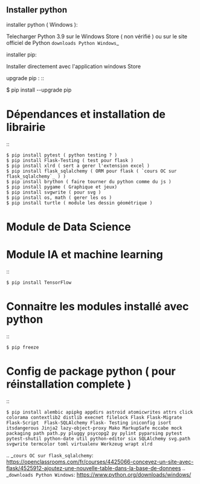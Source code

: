 ## Installer python

installer python ( Windows ):

Telecharger Python 3.9 sur le Windows Store ( non vérifié )
ou sur le site officiel de Python `downloads Python Windows`_

installer pip:

Installer directement avec l'application windows Store

upgrade pip :
::

  $ pip install --upgrade pip


Dépendances et installation de librairie
========================================
::

    $ pip install pytest ( python testing ? )
    $ pip install Flask-Testing ( test pour flask )
    $ pip install xlrd ( sert a gerer l'extension excel )
    $ pip install flask_sqlalchemy ( ORM pour flask ( `cours OC sur flask_sqlalchemy`_ ) )
    $ pip install brython ( faire tourner du python comme du js )
    $ pip install pygame ( Graphique et jeux)
    $ pip install svgwrite ( pour svg )
    $ pip install os, math ( gerer les os )
    $ pip install turtle ( module les dessin géométrique )

Module de Data Science
========================================

Module IA et machine learning
========================================
::

    $ pip install TensorFlow

Connaitre les modules installé avec python
==========================================
::

    $ pip freeze

Config de package python ( pour réinstallation complete )
==========================================================
::

    $ pip install alembic apipkg appdirs astroid atomicwrites attrs click colorama contextlib2 distlib execnet filelock Flask Flask-Migrate Flask-Script  Flask-SQLAlchemy Flask- Testing iniconfig isort itsdangerous Jinja2 lazy-object-proxy Mako MarkupSafe mccabe mock packaging path path.py pluggy psycopg2 py pylint pyparsing pytest pytest-shutil python-date util python-editor six SQLAlchemy svg.path svgwrite termcolor toml virtualenv Werkzeug wrapt xlrd

.. _`cours OC sur flask_sqlalchemy`: https://openclassrooms.com/fr/courses/4425066-concevez-un-site-avec-flask/4525912-ajoutez-une-nouvelle-table-dans-la-base-de-donnees
.. _`downloads Python Windows`: https://www.python.org/downloads/windows/
